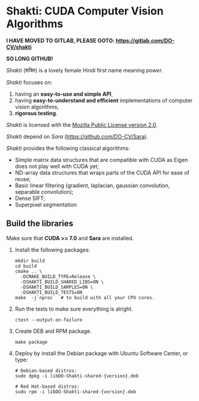 Shakti: CUDA Computer Vision Algorithms
=======================================

**I HAVE MOVED TO GITLAB, PLEASE GOTO: https://gitlab.com/DO-CV/shakti**

**SO LONG GITHUB!**

*Shakti* (शक्ति) is a lovely female Hindi first name meaning *power*.

*Shakti* focuses on:

1. having an **easy-to-use and simple API**,
2. having **easy-to-understand and efficient** implementations of computer vision
   algorithms,
3. **rigorous testing**.


*Shakti* is licensed with the [Mozilla Public License version 2.0](https://github.com/DO-CV/DO-CV/raw/master/COPYING.MPL2).


*Shakti* depend on *Sara* (https://github.com/DO-CV/Sara).

*Shakti* provides the following classical algorithms:
- Simple matrix data structures that are compatible with CUDA as Eigen does not play well with CUDA yet;
- ND-array data structures that wraps parts of the CUDA API for ease of reuse;
- Basic linear filtering (gradient, laplacian, gaussian convolution, separable convolution);
- Dense SIFT;
- Superpixel segmentation


Build the libraries
-------------------

Make sure that **CUDA >= 7.0** and **Sara** are installed.

1. Install the following packages:

   ```
   mkdir build
   cd build
   cmake .. \
     -DCMAKE_BUILD_TYPE=Release \
     -DSHAKTI_BUILD_SHARED_LIBS=ON \
     -DSHAKTI_BUILD_SAMPLES=ON \
     -DSHAKTI_BUILD_TESTS=ON
   make  -j`nproc`  # to build with all your CPU cores.
   ```

3. Run the tests to make sure everything is alright.

   ```
   ctest --output-on-failure
   ```

4. Create DEB and RPM package.

   ```
   make package
   ```

5. Deploy by install the Debian package with Ubuntu Software Center, or type:

   ```
   # Debian-based distros:
   sudo dpkg -i libDO-Shakti-shared-{version}.deb

   # Red Hat-based distros:
   sudo rpm -i libDO-Shakti-shared-{version}.deb
   ```
